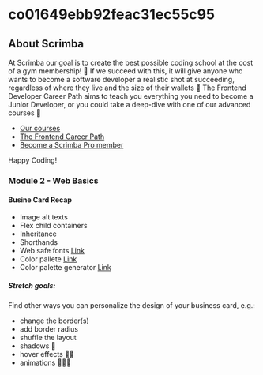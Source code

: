 # co01649ebb92feac31ec55c95

## About Scrimba

At Scrimba our goal is to create the best possible coding school at the cost of a gym membership! 💜
If we succeed with this, it will give anyone who wants to become a software developer a realistic shot at succeeding, regardless of where they live and the size of their wallets 🎉
The Frontend Developer Career Path aims to teach you everything you need to become a Junior Developer, or you could take a deep-dive with one of our advanced courses 🚀

- [Our courses](https://scrimba.com/allcourses)
- [The Frontend Career Path](https://scrimba.com/learn/frontend)
- [Become a Scrimba Pro member](https://scrimba.com/pricing)

Happy Coding!

### Module 2 - Web Basics

#### Busine Card Recap

- Image alt texts
- Flex child containers
- Inheritance
- Shorthands
- Web safe fonts [Link](https://www.w3schools.com/cssref/css_websafe_fonts.asp)
- Color pallete [Link](https://colorhunt.co/)
- Color palette generator [Link](https://coolors.co/)

##### Stretch goals:

Find other ways you can personalize
the design of your business card, e.g.:

- change the border(s)
- add border radius
- shuffle the layout
- shadows 🤯
- hover effects 🤯🤯
- animations 🤯🤯🤯
